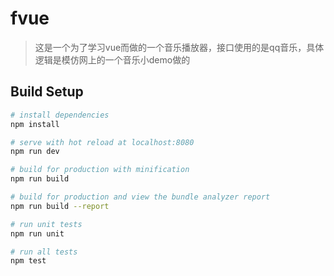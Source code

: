 # fvue

> 这是一个为了学习vue而做的一个音乐播放器，接口使用的是qq音乐，具体逻辑是模仿网上的一个音乐小demo做的

## Build Setup

``` bash
# install dependencies
npm install

# serve with hot reload at localhost:8080
npm run dev

# build for production with minification
npm run build

# build for production and view the bundle analyzer report
npm run build --report

# run unit tests
npm run unit

# run all tests
npm test
```
